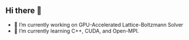 ## Hi there 👋

- 🔭 I’m currently working on GPU-Accelerated Lattice-Boltzmann Solver
- 🌱 I’m currently learning C++, CUDA, and Open-MPI.

<!--
**teddy-baldesion/teddy-baldesion** is a ✨ _special_ ✨ repository because its `README.md` (this file) appears on your GitHub profile.

Here are some ideas to get you started:

- 👯 I’m looking to collaborate on ...
- 🤔 I’m looking for help with ...
- 💬 Ask me about ...
- 📫 How to reach me: ...
- 😄 Pronouns: ...
- ⚡ Fun fact: ...
-->

